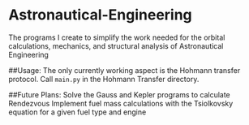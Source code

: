 # Astronautical-Engineering
The programs I create to simplify the work needed for the orbital calculations, mechanics, and structural analysis of Astronautical Engineering

##Usage:
The only currently working aspect is the Hohmann transfer protocol. Call `main.py` in the Hohmann Transfer directory.

##Future Plans:
Solve the Gauss and Kepler programs to calculate Rendezvous
Implement fuel mass calculations with the Tsiolkovsky equation for a given fuel type and engine
